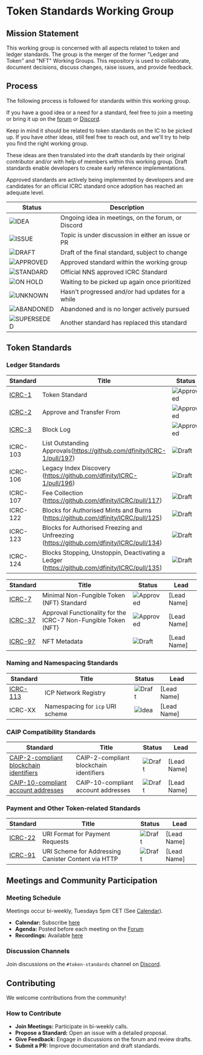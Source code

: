 # Token Standards Working Group

## Mission Statement

This working group is concerned with all aspects related to token and ledger standards. The group is the merger of the former "Ledger and Token" and "NFT" Working Groups. This repository is used to collaborate, document decisions, discuss changes, raise issues, and provide feedback.

## Process

The following process is followed for standards within this working group.

If you have a good idea or a need for a standard, feel free to join a meeting or bring it up on the [forum][FORUM]
or [Discord][DISCORD].

Keep in mind it should be related to token standards on the IC to be picked up. If you have other
ideas, still feel free to reach out, and we'll try to help you find the right working group.

These ideas are then translated into the draft standards by their original contributor and/or with help of members
within this working group. Draft standards enable developers to create early reference implementations.

Approved standards are actively being implemented by developers and are candidates for an official ICRC standard once
adoption has reached an adequate level.

| Status        | Description                                       |
|---------------|---------------------------------------------------|
| ![IDEA]       | Ongoing idea in meetings, on the forum, or Discord |
| ![ISSUE]      | Topic is under discussion in either an issue or PR   |
| ![DRAFT]      | Draft of the final standard, subject to change    |
| ![APPROVED]   | Approved standard within the working group        |
| ![STANDARD]   | Official NNS approved ICRC Standard               |
| ![ON HOLD]    | Waiting to be picked up again once prioritized    |
| ![UNKNOWN]    | Hasn't progressed and/or had updates for a while  |
| ![ABANDONED]  | Abandoned and is no longer actively pursued       |
| ![SUPERSEDED] | Another standard has replaced this standard       |

## Token Standards


### Ledger Standards
| Standard | Title                             | Status     | Lead       |
|----------|-----------------------------------|------------|------------|
| [ICRC-1](https://github.com/dfinity/ICRC-1/tree/main/standards/ICRC-1) | Token Standard  | ![Approved] | Roman |
| [ICRC-2](https://github.com/dfinity/ICRC-1/tree/main/standards/ICRC-2)  | Approve and Transfer From  | ![Approved] | Roman |
| [ICRC-3](https://github.com/dfinity/ICRC-1/blob/main/standards/ICRC-3/README.md) | Block Log  | ![Approved] | Mario |
| ICRC-103  | List Outstanding Approvals(https://github.com/dfinity/ICRC-1/pull/197)            | ![Draft] | Bogdan |
| ICRC-106  | Legacy Index Discovery (https://github.com/dfinity/ICRC-1/pull/196) | ![Draft] | Bogdan |
| ICRC-107 | Fee Collection (https://github.com/dfinity/ICRC/pull/117) | ![Draft] | Bogdan |
| ICRC-122 | Blocks for Authorised Mints and Burns (https://github.com/dfinity/ICRC/pull/125) | ![Draft] |
| ICRC-123 | Blocks for Authorised Freezing and Unfreezing (https://github.com/dfinity/ICRC/pull/134) | ![Draft] |
| ICRC-124 | Blocks Stopping, Unstoppin, Deactivating a Ledger (https://github.com/dfinity/ICRC/pull/135)| ![Draft] |



| Standard | Title                             | Status     | Lead       |
|----------|-----------------------------------|------------|------------|
| [ICRC-7](https://github.com/dfinity/ICRC/blob/main/ICRCs/ICRC-7/ICRC-7.md)  | Minimal Non-Fungible Token (NFT) Standard            | ![Approved] | [Lead Name] |
| [ICRC-37](https://github.com/dfinity/ICRC/blob/main/ICRCs/ICRC-37/ICRC-37.md)  | Approval Functionality for the ICRC-7 Non-Fungible Token (NFT)             | ![Approved] | [Lead Name] |
| [ICRC-97](https://github.com/dfinity/ICRC/pull/98)  | NFT Metadata              | ![Draft] | [Lead Name] |

### Naming and Namespacing Standards

| Standard | Title                                       | Status     | Lead       |
|----------|-------------------------------------------|------------|------------|
| [ICRC-113](https://github.com/dfinity/wg-token-standards/pull/1) | ICP Network Registry | ![Draft] | [Lead Name] |
| ICRC-XX  | Namespacing for `icp` URI scheme | ![Idea] | [Lead Name] |

### CAIP Compatibility Standards

| Standard | Title                                       | Status     | Lead       |
|----------|-------------------------------------------|------------|------------|
| [CAIP-2-compliant blockchain identifiers](https://github.com/dfinity/wg-token-standards/pull/2) | CAIP-2-compliant blockchain identifiers | ![Draft] | [Lead Name] |
| [CAIP-10-compliant account addresses](https://github.com/icvc/icp-namespace/pull/1) | CAIP-10-compliant account addresses | ![Draft] | [Lead Name] |

### Payment and Other Token-related Standards

| Standard | Title                                       | Status     | Lead       |
|----------|-------------------------------------------|------------|------------|
| [ICRC-22](https://github.com/dfinity/ICRC/pull/101/files) | URI Format for Payment Requests | ![Draft] | [Lead Name] |
| [ICRC-91](https://github.com/dfinity/ICRC/pull/96/files) | URI Scheme for Addressing Canister Content via HTTP | ![Draft] | [Lead Name] |

## Meetings and Community Participation

### Meeting Schedule
Meetings occur bi-weekly, Tuesdays 5pm CET (See [Calendar](https://calendar.google.com/calendar/u/0/embed?src=c_cgoeq917rpeap7vse3is1hl310@group.calendar.google.com&ctz=Europe/Zurich)).

- **Calendar:** Subscribe [here](https://calendar.google.com/calendar/u/0?cid=Y19jazBncjc5YmtnY29vaWNuMXA4N21vMWVyb0Bncm91cC5jYWxlbmRhci5nb29nbGUuY29t)
- **Agenda:** Posted before each meeting on the [Forum]
- **Recordings:** Available [here](https://drive.google.com/drive/u/0/folders/1TlaDISjZpAKpqJdXzYMw4hhuKj5YxZ3J)


### Discussion Channels
Join discussions on the `#token-standards` channel on [Discord].

## Contributing

We welcome contributions from the community!

### How to Contribute
- **Join Meetings:** Participate in bi-weekly calls.
- **Propose a Standard:** Open an issue with a detailed proposal.
- **Give Feedback:** Engage in discussions on the forum and review drafts.
- **Submit a PR:** Improve documentation and draft standards.

[//]: # (Status badges)

[IDEA]: https://img.shields.io/badge/STATUS-IDEA-29abe2.svg

[ISSUE]: https://img.shields.io/badge/STATUS-ISSUE-e7a237.svg

[DRAFT]: https://img.shields.io/badge/STATUS-DRAFT-f25a24.svg

[APPROVED]: https://img.shields.io/badge/STATUS-APPROVED-ed1e7a.svg

[STANDARD]: https://img.shields.io/badge/STATUS-STANDARD-572785.svg

[ON HOLD]: https://img.shields.io/badge/STATUS-ON_HOLD-222222.svg

[UNKNOWN]: https://img.shields.io/badge/STATUS-UNKNOWN-222222.svg

[ABANDONED]: https://img.shields.io/badge/STATUS-ABANDONED-222222.svg

[SUPERSEDED]: https://img.shields.io/badge/STATUS-SUPERSEDED-222222.svg

[//]: # (Common links)

[FORUM]: https://forum.dfinity.org/t/39900

[DISCORD]: https://discord.internetcomputer.org/

[CALENDAR]: https://calendar.google.com/calendar/u/0/embed?src=c_cgoeq917rpeap7vse3is1hl310@group.calendar.google.com

[RECORDINGS]: https://drive.google.com/drive/u/0/folders/1TlaDISjZpAKpqJdXzYMw4hhuKj5YxZ3J
